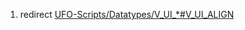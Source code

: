 1.  redirect
    [UFO-Scripts/Datatypes/V_UI_\*#V_UI_ALIGN](UFO-Scripts/Datatypes/V_UI_*#V_UI_ALIGN "wikilink")